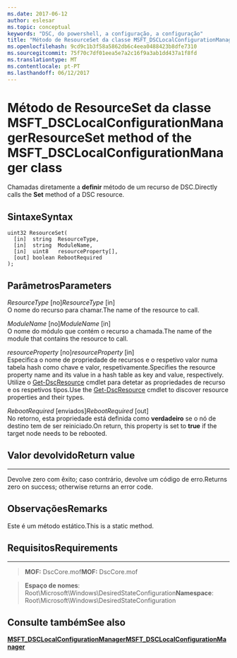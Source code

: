 ```yaml
---
ms.date: 2017-06-12
author: eslesar
ms.topic: conceptual
keywords: "DSC, do powershell, a configuração, a configuração"
title: "Método de ResourceSet da classe MSFT_DSCLocalConfigurationManager"
ms.openlocfilehash: 9cd9c1b3f58a5862db6c4eea0488423b8dfe7310
ms.sourcegitcommit: 75f70c7df01eea5e7a2c16f9a3ab1dd437a1f8fd
ms.translationtype: MT
ms.contentlocale: pt-PT
ms.lasthandoff: 06/12/2017
---
```

# <a name="resourceset-method-of-the-msftdsclocalconfigurationmanager-class"></a><span data-ttu-id="af625-103">Método de ResourceSet da classe MSFT_DSCLocalConfigurationManager</span><span class="sxs-lookup"><span data-stu-id="af625-103">ResourceSet method of the MSFT_DSCLocalConfigurationManager class</span></span>

<span data-ttu-id="af625-104">Chamadas diretamente a **definir** método de um recurso de DSC.</span><span class="sxs-lookup"><span data-stu-id="af625-104">Directly calls the **Set** method of a DSC resource.</span></span>

<a name="syntax"></a><span data-ttu-id="af625-105">Sintaxe</span><span class="sxs-lookup"><span data-stu-id="af625-105">Syntax</span></span>
------

```mof
uint32 ResourceSet(
  [in]  string  ResourceType,
  [in]  string  ModuleName,
  [in]  uint8   resourceProperty[],
  [out] boolean RebootRequired
);
```

<a name="parameters"></a><span data-ttu-id="af625-106">Parâmetros</span><span class="sxs-lookup"><span data-stu-id="af625-106">Parameters</span></span>
----------

<span data-ttu-id="af625-107">*ResourceType* \[no\]</span><span class="sxs-lookup"><span data-stu-id="af625-107">*ResourceType* \[in\]</span></span>  
<span data-ttu-id="af625-108">O nome do recurso para chamar.</span><span class="sxs-lookup"><span data-stu-id="af625-108">The name of the resource to call.</span></span>

<span data-ttu-id="af625-109">*ModuleName* \[no\]</span><span class="sxs-lookup"><span data-stu-id="af625-109">*ModuleName* \[in\]</span></span>  
<span data-ttu-id="af625-110">O nome do módulo que contém o recurso a chamada.</span><span class="sxs-lookup"><span data-stu-id="af625-110">The name of the module that contains the resource to call.</span></span>

<span data-ttu-id="af625-111">*resourceProperty* \[no\]</span><span class="sxs-lookup"><span data-stu-id="af625-111">*resourceProperty* \[in\]</span></span>  
<span data-ttu-id="af625-112">Especifica o nome de propriedade de recursos e o respetivo valor numa tabela hash como chave e valor, respetivamente.</span><span class="sxs-lookup"><span data-stu-id="af625-112">Specifies the resource property name and its value in a hash table as key and value, respectively.</span></span> <span data-ttu-id="af625-113">Utilize o [Get-DscResource](https://technet.microsoft.com/en-us/library/dn521625.aspx) cmdlet para detetar as propriedades de recurso e os respetivos tipos.</span><span class="sxs-lookup"><span data-stu-id="af625-113">Use the [Get-DscResource](https://technet.microsoft.com/en-us/library/dn521625.aspx) cmdlet to discover resource properties and their types.</span></span>

<span data-ttu-id="af625-114">*RebootRequired* \[enviados\]</span><span class="sxs-lookup"><span data-stu-id="af625-114">*RebootRequired* \[out\]</span></span>  
<span data-ttu-id="af625-115">No retorno, esta propriedade está definida como **verdadeiro** se o nó de destino tem de ser reiniciado.</span><span class="sxs-lookup"><span data-stu-id="af625-115">On return, this property is set to **true** if the target node needs to be rebooted.</span></span>

## <a name="return-value"></a><span data-ttu-id="af625-116">Valor devolvido</span><span class="sxs-lookup"><span data-stu-id="af625-116">Return value</span></span>
------------

<span data-ttu-id="af625-117">Devolve zero com êxito; caso contrário, devolve um código de erro.</span><span class="sxs-lookup"><span data-stu-id="af625-117">Returns zero on success; otherwise returns an error code.</span></span>

## <a name="remarks"></a><span data-ttu-id="af625-118">Observações</span><span class="sxs-lookup"><span data-stu-id="af625-118">Remarks</span></span>

<span data-ttu-id="af625-119">Este é um método estático.</span><span class="sxs-lookup"><span data-stu-id="af625-119">This is a static method.</span></span>

## <a name="requirements"></a><span data-ttu-id="af625-120">Requisitos</span><span class="sxs-lookup"><span data-stu-id="af625-120">Requirements</span></span>
------------
><span data-ttu-id="af625-121">**MOF:** DscCore.mof</span><span class="sxs-lookup"><span data-stu-id="af625-121">**MOF:** DscCore.mof</span></span>

><span data-ttu-id="af625-122">**Espaço de nomes**: Root\Microsoft\Windows\DesiredStateConfiguration</span><span class="sxs-lookup"><span data-stu-id="af625-122">**Namespace**: Root\Microsoft\Windows\DesiredStateConfiguration</span></span>


## <a name="see-also"></a><span data-ttu-id="af625-123">Consulte também</span><span class="sxs-lookup"><span data-stu-id="af625-123">See also</span></span>


[<span data-ttu-id="af625-124">**MSFT_DSCLocalConfigurationManager**</span><span class="sxs-lookup"><span data-stu-id="af625-124">**MSFT_DSCLocalConfigurationManager**</span></span>](msft-dsclocalconfigurationmanager.md)

 

 



